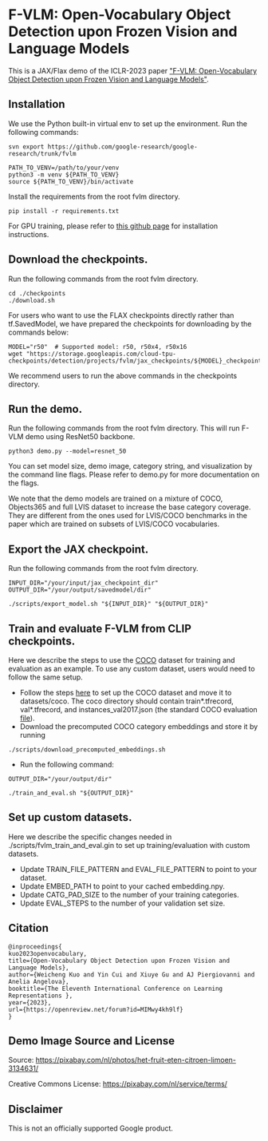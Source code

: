 # F-VLM: Open-Vocabulary Object Detection upon Frozen Vision and Language Models

This is a JAX/Flax demo of the ICLR-2023 paper ["F-VLM: Open-Vocabulary Object Detection upon Frozen Vision and Language Models"](https://arxiv.org/abs/2209.15639).


## Installation
We use the Python built-in virtual env to set up the environment. Run the following commands:

```
svn export https://github.com/google-research/google-research/trunk/fvlm

PATH_TO_VENV=/path/to/your/venv
python3 -m venv ${PATH_TO_VENV}
source ${PATH_TO_VENV}/bin/activate
```

Install the requirements from the root fvlm directory.

```
pip install -r requirements.txt
```

For GPU training, please refer to [this github page](https://github.com/google/jax/issues/13637) for installation instructions.

## Download the checkpoints.
Run the following commands from the root fvlm directory. 

```
cd ./checkpoints
./download.sh
```

For users who want to use the FLAX checkpoints directly rather than tf.SavedModel, we have prepared the checkpoints for downloading by the commands below:

```
MODEL="r50"  # Supported model: r50, r50x4, r50x16
wget "https://storage.googleapis.com/cloud-tpu-checkpoints/detection/projects/fvlm/jax_checkpoints/${MODEL}_checkpoint_184000"
```
We recommend users to run the above commands in the checkpoints directory.

## Run the demo.
Run the following commands from the root fvlm directory. This will run F-VLM demo using ResNet50 backbone.

```
python3 demo.py --model=resnet_50
```

You can set model size, demo image, category string, and visualization by the command line flags. Please refer to demo.py for more documentation on the flags.

We note that the demo models are trained on a mixture of COCO, Objects365 and full LVIS dataset to increase the base category coverage. They are different from the ones used for LVIS/COCO benchmarks in the paper which are trained on subsets of LVIS/COCO vocabularies.

## Export the JAX checkpoint.
Run the following commands from the root fvlm directory.

```
INPUT_DIR="/your/input/jax_checkpoint_dir"
OUTPUT_DIR="/your/output/savedmodel/dir"

./scripts/export_model.sh "${INPUT_DIR}" "${OUTPUT_DIR}"
```

## Train and evaluate F-VLM from CLIP checkpoints.

Here we describe the steps to use the [COCO](https://cocodataset.org/#home) dataset for training and evaluation as an example. To use any custom dataset, users would need to follow the same setup.

* Follow the steps [here](https://cloud.google.com/tpu/docs/tutorials/mask-rcnn-2.x#prepare-coco) to set up the COCO dataset and move it to datasets/coco. The coco directory should contain train*.tfrecord, val*.tfrecord, and instances_val2017.json (the standard COCO evaluation [file](https://cocodataset.org/#download)).
* Download the precomputed COCO category embeddings and store it by running

```
./scripts/download_precomputed_embeddings.sh
```

* Run the following command:

```
OUTPUT_DIR="/your/output/dir"

./train_and_eval.sh "${OUTPUT_DIR}"
```

## Set up custom datasets.

Here we describe the specific changes needed in ./scripts/fvlm_train_and_eval.gin to set up training/evaluation with custom datasets.

* Update TRAIN_FILE_PATTERN and EVAL_FILE_PATTERN to point to your dataset.
* Update EMBED_PATH to point to your cached embedding.npy.
* Update CATG_PAD_SIZE to the number of your training categories.
* Update EVAL_STEPS to the number of your validation set size.

## Citation
```
@inproceedings{
kuo2023openvocabulary,
title={Open-Vocabulary Object Detection upon Frozen Vision and Language Models},
author={Weicheng Kuo and Yin Cui and Xiuye Gu and AJ Piergiovanni and Anelia Angelova},
booktitle={The Eleventh International Conference on Learning Representations },
year={2023},
url={https://openreview.net/forum?id=MIMwy4kh9lf}
}
```

## Demo Image Source and License

Source: https://pixabay.com/nl/photos/het-fruit-eten-citroen-limoen-3134631/

Creative Commons License: https://pixabay.com/nl/service/terms/

## Disclaimer
This is not an officially supported Google product.